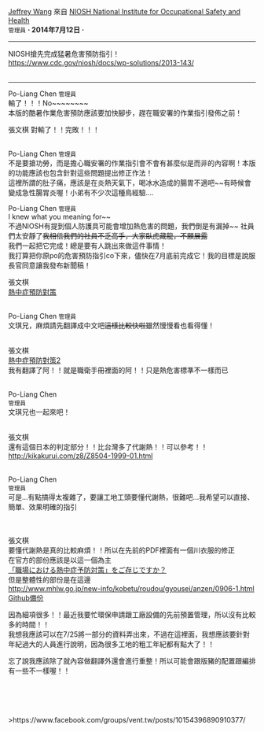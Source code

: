 [Jeffrey Wang](https://www.facebook.com/groups/10150159542050377/user/100000440486041/) 來自 
[NIOSH National Institute for Occupational Safety and Health](https://www.facebook.com/niosh/)  
`管理員` 
**· 2014年7月12日 ·**

---

NIOSH搶先完成猛暑危害預防指引！  
https://www.cdc.gov/niosh/docs/wp-solutions/2013-143/
<br />
<br />

---

Po-Liang Chen
`管理員`  
輸了！！！No~~~~~~~~  
本版的酷暑作業危害預防應該要加快腳步，趕在職安署的作業指引發佈之前！
<br />

張文棋
對輸了！！完敗！！！
<br />
<br />

Po-Liang Chen
`管理員`  
不是要搶功勞，而是擔心職安署的作業指引會不會有甚麼似是而非的內容啊！本版的功能應該也包含針對這些問題提出修正作法！  
這裡所謂的肚子痛，應該是在炎熱天氣下，喝冰水造成的腸胃不適吧~~有時候會變成急性腸胃炎喔！小弟有不少次這種鳥經驗....


Po-Liang Chen
`管理員`  
I knew what you meaning for~~  
不過NIOSH有提到個人防護具可能會增加熱危害的問題，我們倒是有漏掉~~
社員們太安靜了~~我相信我們的社員不乏高手，大家臥虎藏龍，不願展露~~  
我們一起把它完成！總是要有人跳出來做這件事情！  
我打算把你原po的危害預防指引co下來，儘快在7月底前完成它！我的目標是說服長官同意讓我發布新聞稿！


張文棋  
[熱中症預防對策](https://github.com/agegeneral/JeffreyWang/blob/984b6f14c74ec40d3e0a42264101899b032d58a3/%E7%86%B1%E4%B8%AD%E7%97%87%E9%A0%90%E9%98%B2%E5%B0%8D%E7%AD%96.jpg)
<br />
<br />

Po-Liang Chen
`管理員`  
文琪兄，麻煩請先翻譯成中文吧~~這樣比較快啦~~雖然慢慢看也看得懂！
<br />
<br />

張文棋  
[熱中症預防對策2](https://github.com/agegeneral/JeffreyWang/blob/327ad94090afe97ba8ceb4e595fe0e37769e973b/h0616-1b_0001.pdf)  
我有翻譯了阿！！就是職衛手冊裡面的阿！！只是熱危害標準不一樣而已
<br />
<br />

Po-Liang Chen  
`管理員`  
文琪兄也一起來吧！
<br />
<br />

張文棋  
還有這個日本的判定部分！！比台灣多了代謝熱！！可以參考！！  
http://kikakurui.com/z8/Z8504-1999-01.html
<br />
<br />

Po-Liang Chen  
`管理員`  
可是...有點搞得太複雜了，要讓工地工頭要懂代謝熱，很難吧...我希望可以直接、簡單、效果明確的指引  
<br />
<br />

張文棋  
要懂代謝熱是真的比較麻煩！！所以在先前的PDF裡面有一個川衣服的修正  
在官方的部份應該是以這一個為主  
[「職場における熱中症予防対策」をご存じですか？](https://github.com/agegeneral/JeffreyWang/blob/79f3e0f9475f2e31193aab91ec519736b46515cd/%E3%80%8C%E8%81%B7%E5%A0%B4%E3%81%AB%E3%81%8A%E3%81%91%E3%82%8B%E7%86%B1%E4%B8%AD%E7%97%87%E4%BA%88%E9%98%B2%E5%AF%BE%E7%AD%96%E3%80%8D%E3%82%92%E3%81%94%E5%AD%98%E3%81%98%E3%81%A7%E3%81%99%E3%81%8B%EF%BC%9F.pdf)  
但是整體性的部份是在這邊  
http://www.mhlw.go.jp/new-info/kobetu/roudou/gyousei/anzen/0906-1.html  
[Github備份](https://github.com/agegeneral/JeffreyWang/tree/main/%E8%81%B7%E5%A0%B4%E3%81%AB%E3%81%8A%E3%81%91%E3%82%8B%E7%86%B1%E4%B8%AD%E7%97%87%E4%BA%88%E9%98%B2%E5%AF%BE%E7%AD%96%E3%83%9E%E3%83%8B%E3%83%A5%E3%82%A2%E3%83%AB)
  
因為細項很多！！最近我要忙環保申請跟工廠設備的先前預置管理，所以沒有比較多的時間！！  
我想我應該可以在7/25將一部分的資料弄出來，不過在這裡面，我想應該要針對年紀過大的人員進行說明，因為很多工地的粗工年紀都有點大了！！  
  
忘了說我應該除了就內容做翻譯外還會進行重整！所以可能會跟版豬的配置跟編排有一些不一樣喔！！
<br />
<br />


<br />
<br />
<br />
  >https://www.facebook.com/groups/vent.tw/posts/10154396890910377/
